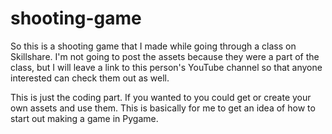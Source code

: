 # shooting-game

So this is a shooting game that I made while going through a class on Skillshare. I'm not going to post the assets because they were a part of the class, but I will leave a link to this person's YouTube channel so that anyone interested can check them out as well.

This is just the coding part. If you wanted to you could get or create your own assets and use them. This is basically for me to get an idea of how to start out making a game in Pygame.
